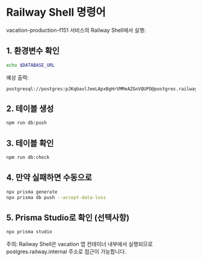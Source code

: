 # Railway Shell 명령어

vacation-production-f151 서비스의 Railway Shell에서 실행:

## 1. 환경변수 확인
```bash
echo $DATABASE_URL
```

예상 출력:
```
postgresql://postgres:pJKqbavlJeeLApxBgHrVMMeAZGnVQUPO@postgres.railway.internal:5432/railway
```

## 2. 테이블 생성
```bash
npm run db:push
```

## 3. 테이블 확인
```bash
npm run db:check
```

## 4. 만약 실패하면 수동으로
```bash
npx prisma generate
npx prisma db push --accept-data-loss
```

## 5. Prisma Studio로 확인 (선택사항)
```bash
npx prisma studio
```

주의: Railway Shell은 vacation 앱 컨테이너 내부에서 실행되므로 
postgres.railway.internal 주소로 접근이 가능합니다.